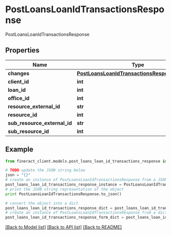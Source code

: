 # PostLoansLoanIdTransactionsResponse

PostLoansLoanIdTransactionsResponse

## Properties

Name | Type | Description | Notes
------------ | ------------- | ------------- | -------------
**changes** | [**PostLoansLoanIdTransactionsResponseChanges**](PostLoansLoanIdTransactionsResponseChanges.md) |  | [optional] 
**client_id** | **int** |  | [optional] 
**loan_id** | **int** |  | [optional] 
**office_id** | **int** |  | [optional] 
**resource_external_id** | **str** |  | [optional] 
**resource_id** | **int** |  | [optional] 
**sub_resource_external_id** | **str** |  | [optional] 
**sub_resource_id** | **int** |  | [optional] 

## Example

```python
from fineract_client.models.post_loans_loan_id_transactions_response import PostLoansLoanIdTransactionsResponse

# TODO update the JSON string below
json = "{}"
# create an instance of PostLoansLoanIdTransactionsResponse from a JSON string
post_loans_loan_id_transactions_response_instance = PostLoansLoanIdTransactionsResponse.from_json(json)
# print the JSON string representation of the object
print PostLoansLoanIdTransactionsResponse.to_json()

# convert the object into a dict
post_loans_loan_id_transactions_response_dict = post_loans_loan_id_transactions_response_instance.to_dict()
# create an instance of PostLoansLoanIdTransactionsResponse from a dict
post_loans_loan_id_transactions_response_form_dict = post_loans_loan_id_transactions_response.from_dict(post_loans_loan_id_transactions_response_dict)
```
[[Back to Model list]](../README.md#documentation-for-models) [[Back to API list]](../README.md#documentation-for-api-endpoints) [[Back to README]](../README.md)


